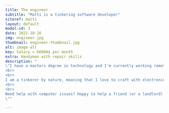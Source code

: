 ```yaml
---
title: The engineer
subtitle: "Matti is a tinkering software developer"
siteref: matti
layout: default
modal-id: 3
date: 2022-10-16
img: engineer.jpg
thumbnail: engineer-thumbnail.jpg
alt: image-alt
key: Salary = 6600A$ per month
extra: Handyman with repair skills
description: "
\"I have a masters degree in technology and I'm currently working remotely to Finland as a software developer. All I need is my laptop, and my back needs a chair and a table to work on. An apartment with a small study room or corner would be ideal, but I manage with just kitchen chair and dinner table just fine. Right now I work in a project as a full stack developer, and my monthly salary is 4200€. That's roughly 6600A$ before taxes.
<br>
<br>
I am a tinkerer by nature, meaning that I love to craft with electronics and woodworks. This has proven very useful as a house owner, as I'm perfectly capable of repairing defective electronics and fixing broken interior.
<br>
<br>
Need help with computer issues? Happy to help a friend (or a landlord) in need!
\""

---
```

